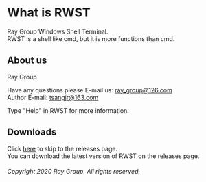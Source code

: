 # What is RWST
Ray Group Windows Shell Terminal.  
RWST is a shell like cmd, but it is more functions than cmd.

## About us
Ray Group  
  
Have any questions please E-mail us: ray_group@126.com  
Author E-mail: tsangjr@163.com  
  
Type "Help" in RWST for more information.

## Downloads
Click [here](https://github.com/Ray917/RWST/releases/latest "https://github.com/Ray917/RWST/releases/latest")
to skip to the releases page.  
You can download the latest version of RWST on the releases page.

###### Copyright 2020 Ray Group. All rights reserved.
